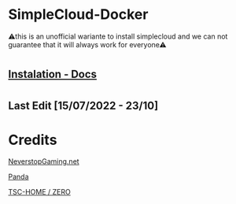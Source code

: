 # SimpleCloud-Docker
⚠this is an unofficial wariante to install simplecloud and we can not guarantee that it will always work for everyone⚠
#
## [Instalation - Docs](https://tsc-home.notion.site/Mincraft-Server-a0be8eddd2c4442b96fa79f13f1bdf7d)

#
## Last Edit [15/07/2022 - 23/10]
#
# Credits
[NeverstopGaming.net](https://github.com/NeverStopGaming)

[Panda](https://github.com/Panda260)

[TSC-HOME / ZERO](https://github.com/TSC-Home)


